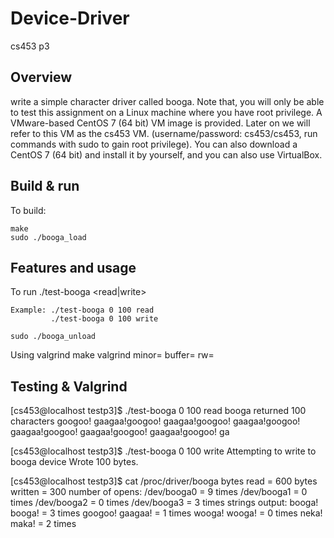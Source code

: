# Device-Driver
cs453 p3


## Overview
write a simple character driver called booga. 
Note that, you will only be able to test this assignment
on a Linux machine where you have root privilege. 
A VMware-based CentOS 7 (64 bit) VM image is provided. 
Later on we will refer to this VM as the cs453 VM. 
(username/password: cs453/cs453, run commands with sudo 
to gain root privilege). You can also download a CentOS 7 (64 bit)
and install it by yourself, and you can also use VirtualBox.

## Build & run

To build:

	make 
	sudo ./booga_load

## Features and usage

To run
	./test-booga <minor number> <buffersize> <read|write>
	
	Example: ./test-booga 0 100 read
			 ./test-booga 0 100 write
	
	sudo ./booga_unload

Using valgrind
	make valgrind minor=<minor number> buffer=<buffer number> rw=<read or write>

## Testing & Valgrind

[cs453@localhost testp3]$ ./test-booga 0 100 read
 booga returned 100 characters
googoo! gaagaa!googoo! gaagaa!googoo! gaagaa!googoo! gaagaa!googoo! gaagaa!googoo! gaagaa!googoo! ga

[cs453@localhost testp3]$ ./test-booga 0 100 write
Attempting to write to booga device
Wrote 100 bytes.

[cs453@localhost testp3]$ cat /proc/driver/booga
bytes read = 600
bytes written = 300
number of opens:
/dev/booga0 = 9 times
/dev/booga1 = 0 times
/dev/booga2 = 0 times
/dev/booga3 = 3 times
strings output:
booga! booga! = 3 times
googoo! gaagaa! = 1 times
wooga! wooga! = 0 times
neka! maka! = 2 times
